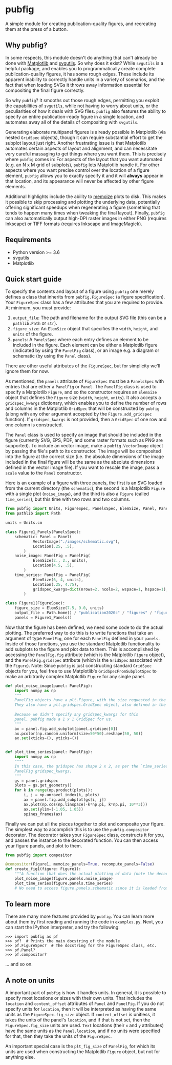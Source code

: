 # pubfig

A simple module for creating publication-quality figures, and recreating them at the press of a button.

## Why pubfig?

In some respects, this module doesn't do anything that can't already be done with [Matplotlib](https://matplotlib.org/) and [svgutils](https://svgutils.readthedocs.io).
So why does it exist? While `svgutils` is a helpful package, and enables you to programmatically create complete publication-quality figures, it has some rough edges.
These include its apparent inability to correctly handle units in a variety of scenarios, and the fact that when loading SVGs it throws away information essential for compositing the final figure correctly.

So why `pubfig`? It smooths out those rough edges, permitting you exploit the capabilities of `svgutils`, while not having to worry about units, or the peculiarities of how it deals with SVG files. `pubfig` also features the ability to specify an entire publication-ready figure in a single location, and automates away all of the details of compositing with `svgutils`.

Generating elaborate multipanel figures is already possible in Matplotlib (via nested `GridSpec` objects), though it can require substantial effort to get the subplot layout just right. Another frustrating issue is that Matplotlib automates certain aspects of layout and alignment, and can necessitate very careful massaging to get things where you want them. This is precisely where `pubfig` comes in: For aspects of the layout that you want automated (e.g. an N x M grid of subplots), `pubfig` lets Matplotlib handle it. For other aspects where you want precise control over the location of a figure element, `pubfig` allows you to exactly specify it and it will **always** appear in that location, and its appearance will never be affected by other figure elements.

Additional highlights include the ability to [memoize](https://en.wikipedia.org/wiki/Memoization) plots to disk. This makes it possible to skip processing and plotting the underlying data, potentially offering significant speedups when regenerating a figure (something that tends to happen many times when tweaking the final layout). Finally, `pubfig` can also automatically output high-DPI raster images in either PNG (requires Inkscape) or TIFF formats  (requires Inkscape and ImageMagick).

## Requirements

* Python version >= 3.6
* svgutils
* Matplotlib

## Quick start guide

To specify the contents and layout of a figure using `pubfig` one merely defines a class that inherits from `pubfig.FigureSpec` (a figure specification). Your `FigureSpec` class has a few attributes that you are required to provide. At minimum, you must provide:
 
 1) `output_file`: The path and filename for the output SVG file (this can be a `pathlib.Path` or `str`).
 2) `figure_size`: An `ElemSize` object that specifies the `width`, `height`, and `units` of the figure.
 3) `panels`: A `PanelsSpec` where each entry defines an element to be included in the figure. Each element can be either a Matplotlib figure (indicated by using the `PanelFig` class), or an image e.g. a diagram or schematic (by using the `Panel` class).
 
There are other useful attributes of the `FigureSpec`, but for simplicity we'll ignore them for now.

As mentioned, the `panels` attribute of `FigureSpec` must be a `PanelsSpec` with entries that are either a `PanelFig` or `Panel`. The `PanelFig` class is used to specify a Matplotlib `Figure`, and so the constructor requires an `ElemSize` object that defines the `Figure` size (`width`, `height`, `units`). It also accepts a `gridspec_kwargs` dictionary, which enables you to define the number of rows and columns in the Matplotlib `GridSpec` that will be constructed by `pubfig` (along with any other argument accepted by the `Figure.add_gridspec` function). If `gridspec_kwargs` is not provided, then a `GridSpec` of one row and one column is constructed.

The `Panel` class is used to specify an image that should be included in the figure (currently SVG, EPS, PDF, and some raster formats such as PNG are supported). To include an vector image, make a `pubfig.VectorImage` object by passing the file's path to its constructor. The image will be composited into the figure at the correct size (i.e. the absolute dimensions of the image included in the final figure will be the same as the absolute dimensions defined in the vector image file). If you want to rescale the image, pass a `scale` value to the `Panel` constructor.

Here is an example of a figure with three panels, the first is an SVG loaded from the current directory (the `schematic`), the second is a Matplotlib `Figure` with a single plot (`noise_image`), and the third is also a `Figure` (called `time_series`), but this time with two rows and two columns. 

```python
from pubfig import Units, FigureSpec, PanelsSpec, ElemSize, Panel, PanelFig, VectorImage, Location
from pathlib import Path

units = Units.cm

class Figure1_Panels(PanelsSpec):
    schematic: Panel = Panel(
            VectorImage("./images/schematic.svg"),
            Location(.25, .5),
        )
    noise_image: PanelFig = PanelFig(
            ElemSize(2., 2., units),
            Location(4.5, .5),
        )
    time_series: PanelFig = PanelFig(
            ElemSize(6, 4, units),
            Location(.25, 4.75),
            gridspec_kwargs=dict(nrows=2, ncols=2, wspace=1, hspace=1),
        )

class Figure1(FigureSpec):
    figure_size = ElemSize(7.5, 9.0, units)
    output_file = Path.home() / "publication2020c" / "figures" / "figure1.svg"
    panels = Figure1_Panels()
```

Now that the figure has been defined, we need some code to do the actual plotting. The preferred way to do this is to write functions that take an argument of type `PanelFig`, one for each `PanelFig` defined in your `panels`. Inside of those functions, you use the standard Matplotlib functionality to add subplots to the figure and plot data to them. This is accomplished by accessing the `PanelFig.fig` attribute (which is the Matplotlib `Figure` object), and the `PanelFig.gridspec` attribute (which is the `GridSpec` associated with the `Figure`). Note: Since `pubfig` is just constructing standard `GridSpec` objects for you, feel free to use Matplotlib's `GridSpecFromSubplotSpec` to make an arbitrarily complex Matplotlib `Figure` for any single panel.

```python
def plot_noise_image(panel: PanelFig):
    import numpy as np
    """ 
    PanelFig objects have a plt.Figure, with the size requested in the spec.
    They also have a plt.gridspec.GridSpec object, also defined in the spec.
    
    Because we didn't specify any gridspec_kwargs for this 
    panel, pubfig made a 1 x 1 GridSpec for us.
    """
    ax = panel.fig.add_subplot(panel.gridspec[0])
    ax.pcolor(np.random.uniform(size=50*50).reshape(50, 50))
    ax.set(xticks=(), yticks=())


def plot_time_series(panel: PanelFig):
    import numpy as np
    """"
    In this case, the gridspec has shape 2 x 2, as per the `time_series`
    PanelFig gridspec_kwargs.
    """
    gs = panel.gridspec
    plots = gs.get_geometry()
    for k in range(np.product(plots)):
        i, j = np.unravel_index(k, plots)
        ax = panel.fig.add_subplot(gs[i, j])
        ax.plot(np.cos(np.linspace(-k*np.pi, k*np.pi, 10**3)))
        ax.set(ylim=(-1.05, 1.05))
        spines_frames(ax)
```

Finally we can put all the pieces together to plot and composite your figure. The simplest way to accomplish this is to use the `pubfig.compositor` decorator. The decorator takes your `FigureSpec` class, constructs it for you, and passes the instance to the decorated function. You can then access your figure panels, and plot to them.

```python
from pubfig import compositor

@compositor(Figure1, memoize_panels=True, recompute_panels=False)
def create_fig1(figure: Figure1):
    """A function that does the actual plotting of data (note the decorator!)"""
    plot_noise_image(figure.panels.noise_image)
    plot_time_series(figure.panels.time_series)
    # No need to access figure.panels.schematic since it is loaded from disk.
```

## To learn more

There are many more features provided by `pubfig`. You can learn more about them by first reading and running the code in `examples.py`. Next, you can start the IPython interpreter, and try the following:

```
>>> import pubfig as pf
>>> pf?  # Prints the main docstring of the module
>>> pf.FigureSpec?  # The docstring for the FigureSpec class, etc.
>>> pf.Panel?
>>> pf.compositor? 
```

... and so on.

## A note on units

A important part of `pubfig` is how it handles units. In general, it is possible to specify most locations or sizes with their own units. That includes the `location` and `content_offset` attributes of `Panel` and `PanelFig`. If you do not specify units for `location`, then it will be interpreted as having the same units as the `FigureSpec.fig_size` object. If `content_offset` is unitless, it takes the units of the panel's `location`, and if that is not set, then the `FigureSpec.fig_size` units are used. `Text` locations (their `x` and `y` attributes) have the same units as the `Panel.location`, and if no units were specified for that, then they take the units of the `FigureSpec`.

An important special case is the `plt_fig_size` of `PanelFig`, for which its units are used when constructing the Matplotlib `Figure` object, but not for anything else. 
 